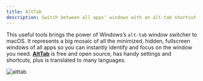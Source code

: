 ```yaml
---
title: AltTab
description: Switch between all apps' windows with an alt-tab shortcut on macOS.
---
```


 This useful tools brings the power of Windows’s `alt-tab` window switcher to macOS. It represents a big mosaic of all the minimized, hidden, fullscreen windows of all apps so you can instantly identify and focus on the window you need. [**AltTab**](https://alt-tab-macos.netlify.app/) is free and open source, has handy settings and shortcuts, plus is translated to many languages.

 ![alttab](/alttab.webp)
